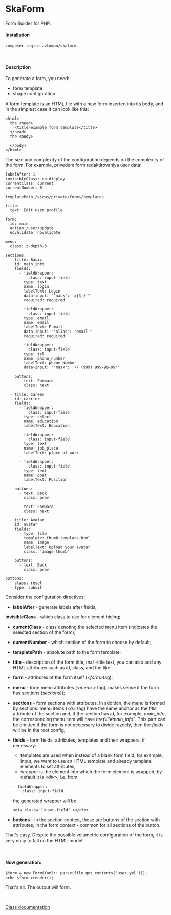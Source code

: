 # SkaForm

Form Builder for PHP.

#### Installation

`
composer reqire avtomon/skaform
`

<br>

#### Description

To generate a form, you need:
- form template
- shape configuration

A form template is an HTML file with a new form inserted into its body, and in the simplest case it can look like this:

```
<html>
  the <head>
    <title>example form template</title>  
  </head>
  the <body>
  
  </body>
</html>
```

The size and complexity of the configuration depends on the complexity of the form. For example, privedem form redaktirovaniya user data:

```
labelAfter: 1
invisibleClass: no-display
currentClass: current
currentNumber: 0

templatePath:/views/private/forms/templates

title:
  text: Edit user profile

form:
  id: main
  action:/user/update
  novalidate: novalidate

menu:
  class: z-depth-3

sections:
  - title: Basic
    id: main_info
    fields:
      - fieldWrapper:
          class: input-field
        type: text
        name: login
        labelText: Login
        data-input: "'mask': 'x{3,}'"
        required: required

      - fieldWrapper:
          class: input-field
        type: email
        name: email
        labelText: E-mail
        data-input: "'alias': 'email'"
        required: required

      - fieldWrapper:
          class: input-field
        type: tel
        name: phone_number
        labelText: phone Number
        data-input: "'mask': '+7 (999) 999-99-99'"

    buttons:
      - text: Forward
        class: next

  - title: Career
    id: carrier
    fields:
      - fieldWrapper:
          class: input-field
        type: select
        name: education
        labelText: Education

      - fieldWrapper:
          class: input-field
        type: text
        name: job_place
        labelText: place of work

      - fieldWrapper:
          class: input-field
        type: text
        name: post
        labelText: Position

    buttons:
      - text: Back
        class: prev

      - text: Forward
        class: next

  - title: Avatar
    id: avatar
    fields:
      - type: file
        template: thumb_template.html
        name: image
        labelText: Upload your avatar
        class: 'image thumb'

    buttons:
      - text: Back
        class: prev

buttons:
  - class: reset
  - type: submit
```

Consider the configuration directives:
- <b > labelAfter </b > - generate labels after fields;

<b>invisibleClass</b> - which class to use for element hiding;

- <b>currentClass</b> - class denoting the selected menu item (indicates the selected section of the form);

- <b>currentNumber</b> - which section of the form to choose by default;

- <b > templatePath</b> - absolute path to the form template;

- <b>title</b> - description of the form title, <I> text</I > -title text, you can also add any HTML attributes such as id, class, and the like...

- <b > form</b> - attributes of the form itself (<I>\<form></i>tag);

- <b>menu </b > - form menu attributes (<I>\<menu > </I > tag), makes sense if the form has sections (<I>sections</i>));

- <b> sections</b > - form sections with attributes. In addition, the menu is formed by sections: menu items (<I>\<a></I> tag) have the same anchor as the <I>title</I> attribute of the section and, if the section has <I>id</I>, for example, <I>main_info</I>, the corresponding menu item will have <I>href="#main_info"</I>. This part can be omitted if the form is not necessary to divide razdely, then the <i>fields</i> will be in the root config;

- <b > fields</b> - form fields, attributes, templates and their wrappers, if necessary:
  - templates are used when instead of a blank form field, for example, input, we want to use an HTML template and already template elements to set attributes;
  - wrapper is the element into which the form element is wrapped, by default it is <i>\<div></i>, i.e. from
  ```
  - fieldWrapper:
      class: input-field
  ```
  the generated wrapper will be 
  ```
  <div class= "input-field" ></div>
  ```
 
- <b> buttons</b > - in the section context, these are buttons of the section with attributes, in the form context - common for all sections of the button.

That's easy. Despite the possible volumetric configuration of the form, it is very easy to fall on the HTML-model

<br>

#### Now generation:

```
$form = new Form(Yaml:: parse(file_get_contents('user.yml')));
echo $form->render();
```

That's all. The output will form.

<br>

[Class documentation](docs_en)

